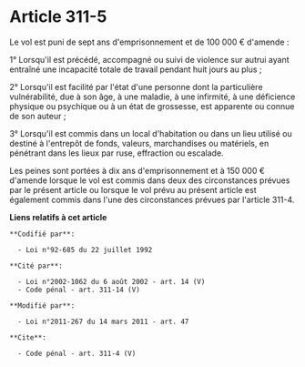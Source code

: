 # Article 311-5

Le vol est puni de sept ans d'emprisonnement et de 100 000 € d'amende : 

1° Lorsqu'il est précédé, accompagné ou suivi de violence sur autrui ayant entraîné une incapacité totale de travail pendant
huit jours au plus ; 

2° Lorsqu'il est facilité par l'état d'une personne dont la particulière vulnérabilité, due à son âge, à une maladie, à une
infirmité, à une déficience physique ou psychique ou à un état de grossesse, est apparente ou connue de son auteur ; 

3° Lorsqu'il est commis dans un local d'habitation ou dans un lieu utilisé ou destiné à l'entrepôt de fonds, valeurs,
marchandises ou matériels, en pénétrant dans les lieux par ruse, effraction ou escalade. 

Les peines sont portées à dix ans d'emprisonnement et à 150 000 € d'amende lorsque le vol est commis dans deux des
circonstances prévues par le présent article ou lorsque le vol prévu au présent article est également commis dans l'une des
circonstances prévues par l'article 311-4.

**Liens relatifs à cet article**

	**Codifié par**:

	  - Loi n°92-685 du 22 juillet 1992

	**Cité par**:

	  - Loi n°2002-1062 du 6 août 2002 - art. 14 (V)
	  - Code pénal - art. 311-14 (V)

	**Modifié par**:

	  - Loi n°2011-267 du 14 mars 2011 - art. 47

	**Cite**:

	  - Code pénal - art. 311-4 (V)
